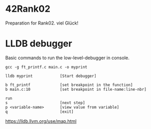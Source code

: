 # 42Rank02

Preparation for Rank02. viel Glück!


# LLDB debugger
Basic commands to run the low-level-debugger in console.

	gcc -g ft_printf.c main.c -o myprint 

	lldb myprint			[Start debugger]
	
	b ft_printf				[set breakpoint in the function]
	b main.c:10				[set breakpoint in file-name:line-nbr]
	
	run
	s 						[next step]
	p <variable-name>		[view value from variable]
	q						[exit]

https://lldb.llvm.org/use/map.html